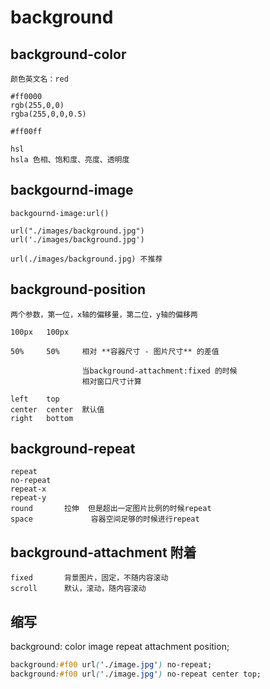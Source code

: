 # background

## background-color 

    颜色英文名：red

    #ff0000
    rgb(255,0,0)
    rgba(255,0,0,0.5)

    #ff00ff

    hsl
    hsla 色相、饱和度、亮度、透明度

## backgournd-image

    backgournd-image:url()

    url("./images/background.jpg")
    url('./images/background.jpg')

    url(./images/background.jpg) 不推荐

## background-position

    两个参数，第一位，x轴的偏移量，第二位，y轴的偏移两

    100px   100px

    50%     50%     相对 **容器尺寸 - 图片尺寸** 的差值

                    当background-attachment:fixed 的时候
                    相对窗口尺寸计算

    left    top
    center  center  默认值
    right   bottom

## background-repeat

    repeat
    no-repeat
    repeat-x
    repeat-y
    round       拉伸  但是超出一定图片比例的时候repeat
    space             容器空间足够的时候进行repeat

## background-attachment    附着

    fixed       背景图片，固定，不随内容滚动
    scroll      默认，滚动，随内容滚动
    
## 缩写

background: color image repeat attachment position;

```css
background:#f00 url('./image.jpg') no-repeat;
background:#f00 url('./image.jpg') no-repeat center top;
```
